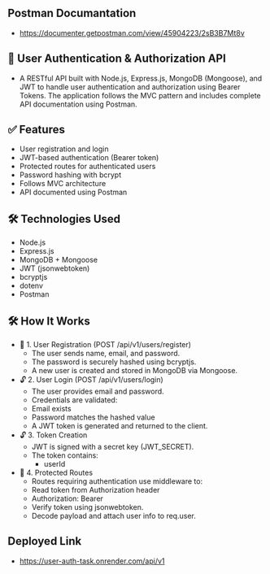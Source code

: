 ## Postman Documantation
- https://documenter.getpostman.com/view/45904223/2sB3B7Mt8v

## 🔐 User Authentication & Authorization API
- A RESTful API built with Node.js, Express.js, MongoDB (Mongoose), and JWT to handle user authentication and authorization using Bearer Tokens. The application follows the MVC pattern and includes complete API documentation using Postman.

## ✅ Features
- User registration and login
- JWT-based authentication (Bearer token)
- Protected routes for authenticated users
- Password hashing with bcrypt
- Follows MVC architecture
- API documented using Postman

## 🛠️ Technologies Used
- Node.js
- Express.js
- MongoDB + Mongoose
- JWT (jsonwebtoken)
- bcryptjs
- dotenv
- Postman

## 🛠️ How It Works
- 🔐 1. User Registration (POST /api/v1/users/register)
    - The user sends name, email, and password.
    - The password is securely hashed using bcryptjs.
    - A new user is created and stored in MongoDB via Mongoose.
- 🔓 2. User Login (POST /api/v1/users/login)
    - The user provides email and password.
    - Credentials are validated:
    - Email exists
    - Password matches the hashed value
    - A JWT token is generated and returned to the client.
- 🔓 3. Token Creation
    - JWT is signed with a secret key (JWT_SECRET).
    - The token contains:
        - userId
- 🔐 4. Protected Routes
    - Routes requiring authentication use middleware to:
    - Read token from Authorization header
    - Authorization: Bearer <token>
    - Verify token using jsonwebtoken.
    - Decode payload and attach user info to req.user.

## Deployed Link
- https://user-auth-task.onrender.com/api/v1